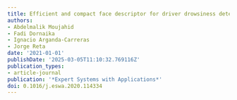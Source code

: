 ```yaml
---
title: Efficient and compact face descriptor for driver drowsiness detection
authors:
- Abdelmalik Moujahid
- Fadi Dornaika
- Ignacio Arganda-Carreras
- Jorge Reta
date: '2021-01-01'
publishDate: '2025-03-05T11:10:32.769116Z'
publication_types:
- article-journal
publication: '*Expert Systems with Applications*'
doi: 0.1016/j.eswa.2020.114334
---
```

